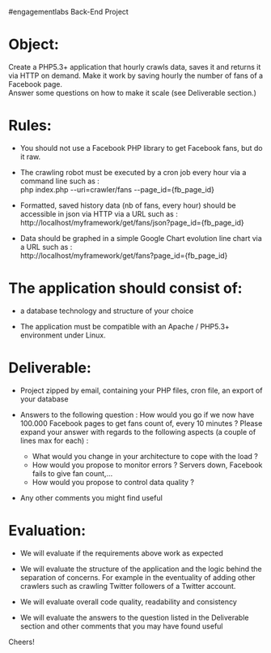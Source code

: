  #engagementlabs Back-End Project 

Object:
======================================
Create a PHP5.3+ application that hourly crawls data, saves it and returns it via HTTP on demand. Make it work by saving hourly the number of fans of a Facebook page.  
Answer some questions on how to make it scale (see Deliverable section.)


Rules:
======================================
- You should not use a Facebook PHP library to get Facebook fans, but do it raw.


- The crawling robot must be executed by a cron job every hour via a command line such as :  
php index.php --uri=crawler/fans --page_id={fb_page_id}
 
 
- Formatted, saved history data (nb of fans, every hour) should be accessible in json via HTTP via a URL such as :  
http://localhost/myframework/get/fans/json?page_id={fb_page_id} 
 
 
- Data should be graphed in a simple Google Chart evolution line chart via a URL such as :  
http://localhost/myframework/get/fans?page_id={fb_page_id} 
 
 
 
The application should consist of:
======================================

- a database technology and structure of your choice

- The application must be compatible with an Apache / PHP5.3+ environment under Linux.


Deliverable:
======================================

- Project zipped by email, containing your PHP files, cron file, an export of your database

- Answers to the following question : How would you go if we now have 100.000 Facebook pages to get fans count of, every 10 minutes ? Please expand your answer with regards to the following aspects (a couple of lines max for each) :
    - What would you change in your architecture to cope with the load ?
    - How would you propose to monitor errors ? Servers down, Facebook fails to give fan count,...
    - How would you propose to control data quality ?


- Any other comments you might find useful


Evaluation:
======================================

- We will evaluate if the requirements above work as expected

- We will evaluate the structure of the application and the logic behind the separation of concerns. For example in the eventuality of adding other crawlers such as crawling Twitter followers of a Twitter account.

- We will evaluate overall code quality, readability and consistency

- We will evaluate the answers to the question listed in the Deliverable section and other comments that you may have found useful



Cheers!
